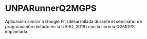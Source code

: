 # UNPARunnerQ2MGPS
Aplicación similar a Google Fit (desarrollada durante el seminario de programación dictado en la UARG, 2019) con la librería Q2MGPS implantada.
